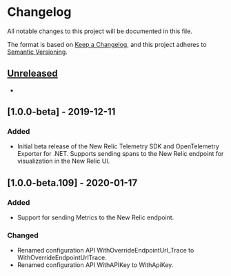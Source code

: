 # Changelog
All notable changes to this project will be documented in this file.

The format is based on [Keep a Changelog](https://keepachangelog.com/en/1.0.0/), and this project adheres to [Semantic Versioning](https://semver.org/spec/v2.0.0.html).

## [Unreleased]
- 

## [1.0.0-beta] - 2019-12-11
### Added
- Initial beta release of the New Relic Telemetry SDK and OpenTelemetry Exporter for .NET. Supports sending spans to the New Relic endpoint for visualization in the New Relic UI.

## [1.0.0-beta.109] - 2020-01-17
### Added
- Support for sending Metrics to the New Relic endpoint.
### Changed
- Renamed configuration API WithOverrideEndpointUrl_Trace to WithOverrideEndpointUrlTrace.
- Renamed configuration API WithAPIKey to WithApiKey.

[Unreleased]: https://github.com/newrelic/newrelic-telemetry-sdk-dotnet/compare/9793b2c..HEAD
